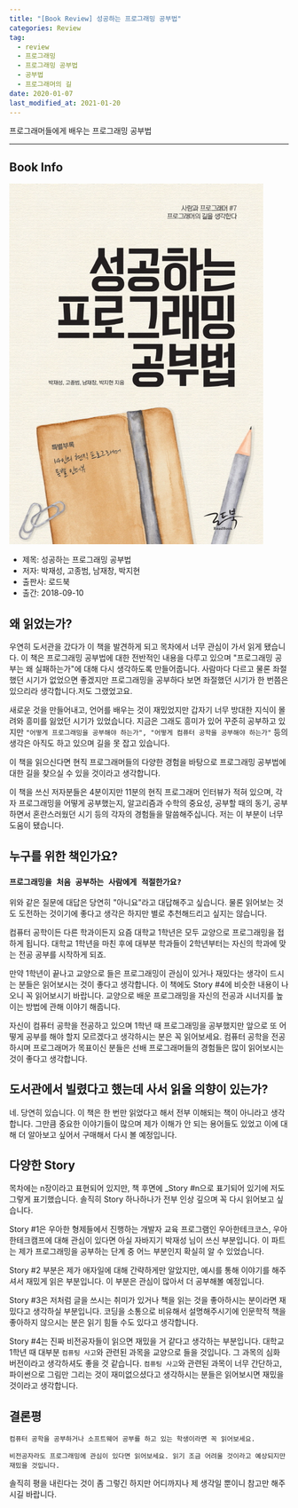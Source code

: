 ```yaml
---  
title: "[Book Review] 성공하는 프로그래밍 공부법"  
categories: Review  
tag:
  - review
  - 프로그래밍
  - 프로그래밍 공부법
  - 공부법
  - 프로그래머의 길
date: 2020-01-07
last_modified_at: 2021-01-20
---  
```


프로그래머들에게 배우는 프로그래밍 공부법

---

## Book Info

[![책](assets\images\review\How-to-sutdy-programming.jpg)](http://www.kyobobook.co.kr/product/detailViewKor.laf?ejkGb=KOR&mallGb=KOR&barcode=9788997924417&orderClick=LEa&Kc=)

- 제목: 성공하는 프로그래밍 공부법
- 저자: 박재성, 고종범, 남재창, 박지현
- 출판사: 로드북
- 출간: 2018-09-10

## 왜 읽었는가?

우연히 도서관을 갔다가 이 책을 발견하게 되고 목차에서 너무 관심이 가서 읽게 됐습니다. 이 책은 프로그래밍 공부법에 대한 전반적인 내용을 다루고 있으며 "프로그래밍 공부는 왜 실패하는가"에 대해 다시 생각하도록 만들어줍니다. 사람마다 다르고 물론 좌절했던 시기가 없었으면 좋겠지만 프로그래밍을 공부하다 보면 좌절했던 시기가 한 번쯤은 있으리라 생각합니다.저도 그랬었고요.

새로운 것을 만들어내고, 언어를 배우는 것이 재밌었지만 갑자기 너무 방대한 지식이 몰려와 흥미를 잃었던 시기가 있었습니다. 지금은 그래도 흥미가 있어 꾸준히 공부하고 있지만 `"어떻게 프로그래밍을 공부해야 하는가", "어떻게 컴퓨터 공학을 공부해야 하는가"` 등의 생각은 아직도 하고 있으며 길을 못 잡고 있습니다.

이 책을 읽으신다면 현직 프로그래머들의 다양한 경험을 바탕으로 프로그래밍 공부법에 대한 길을 찾으실 수 있을 것이라고 생각합니다. 

이 책을 쓰신 저자분들은 4분이지만 11분의 현직 프로그래머 인터뷰가 적혀 있으며, 각자 프로그래밍을 어떻게 공부했는지, 알고리즘과 수학의 중요성, 공부할 때의 동기, 공부하면서 혼란스러웠던 시기 등의 각자의  경험들을 말씀해주십니다. 저는 이 부분이 너무 도움이 됐습니다. 

## 누구를 위한 책인가요?

### `프로그래밍을 처음 공부하는 사람에게 적절한가요?`

위와 같은 질문에 대답은 당연히 "아니요"라고 대답해주고 싶습니다. 물론 읽어보는 것도 도전하는 것이기에 좋다고 생각은 하지만 별로 추천해드리고 싶지는 않습니다.

컴퓨터 공학이든 다른 학과이든지 요즘 대학교 1학년은 모두 교양으로 프로그래밍을 접하게 됩니다. 대학교 1학년을 마친 후에 대부분 학과들이 2학년부터는 자신의 학과에 맞는 전공 공부를 시작하게 되죠.

만약 1학년이 끝나고 교양으로 들은 프로그래밍이 관심이 있거나 재밌다는 생각이 드시는 분들은 읽어보시는 것이 좋다고 생각합니다. 이 책에도 Story #4에 비슷한 내용이 나오니 꼭 읽어보시기 바랍니다. 교양으로 배운 프로그래밍을 자신의 전공과 시너지를 높이는 방법에 관해 이야기 해줍니다. 

자신이 컴퓨터 공학을 전공하고 있으며 1학년 때 프로그래밍을 공부했지만 앞으로 또 어떻게 공부를 해야 할지 모르겠다고 생각하시는 분은 꼭 읽어보세요. 컴퓨터 공학을 전공하시며 프로그래머가 목표이신 분들은 선배 프로그래머들의 경험들은 많이 읽어보시는 것이 좋다고 생각합니다. 

## 도서관에서 빌렸다고 했는데 사서 읽을 의향이 있는가?

네. 당연히 있습니다. 이 책은 한 번만 읽었다고 해서 전부 이해되는 책이 아니라고 생각합니다. 그만큼 중요한 이야기들이 많으며 제가 이해가 안 되는 용어들도 있었고 이에 대해 더 알아보고 싶어서 구매해서 다시 볼 예정입니다. 

## 다양한 Story

목차에는 n장이라고 표현되어 있지만, 책 후면에 _Story #n으로 표기되어 있기에 저도 그렇게 표기했습니다. 솔직히 Story 하나하나가 전부 인상 깊으며 꼭 다시 읽어보고 싶습니다.

Story #1은 우아한 형제들에서 진행하는 개발자 교육 프로그램인 우아한테크코스, 우아한테크캠프에 대해 관심이 있다면 아실 자바지기 박재성 님이 쓰신 부분입니다. 이 파트는 제가 프로그래밍을 공부하는 단계 중 어느 부분인지 확실히 알 수 있었습니다.

Story #2 부분은 제가 애자일에 대해 간략하게만 알았지만, 예시를 통해 이야기를 해주셔서 재밌게 읽은 부분입니다. 이 부분은 관심이 많아서 더 공부해볼 예정입니다.

Story #3은 저처럼 글을 쓰시는 취미가 있거나 책을 읽는 것을 좋아하시는 분이라면 재밌다고 생각하실 부분입니다. 코딩을 소통으로 비유해서 설명해주시기에 인문학적 책을 좋아하지 않으시는 분은 읽기 힘들 수도 있다고 생각합니다.

Story #4는 진짜 비전공자들이 읽으면 재밌을 거 같다고 생각하는 부분입니다. 대학교 1학년 때 대부분 `컴퓨팅 사고`와 관련된 과목을 교양으로 들을 것입니다. 그 과목의 심화 버전이라고 생각하셔도 좋을 것 같습니다. `컴퓨팅 사고`와 관련된 과목이 너무 간단하고, 파이썬으로 그림만 그리는 것이 재미없으셨다고 생각하시는 분들은 읽어보시면 재밌을 것이라고 생각합니다.

## 결론평 

`컴퓨터 공학을 공부하거나 소프트웨어 공부를 하고 있는 학생이라면 꼭 읽어보세요.`

`비전공자라도 프로그래밍에 관심이 있다면 읽어보세요. 읽기 조금 어려울 것이라고 예상되지만 재밌을 것입니다.` 

솔직히 평을 내린다는 것이 좀 그렇긴 하지만 어디까지나 제 생각일 뿐이니 참고만 해주시길 바랍니다.